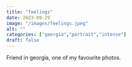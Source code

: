 ```yaml
---
title: "feelings"
date: 2023-09-29
image: "/images/feelings.jpeg"
alt: ""
categories: ["georgia","portrait","intense"]
draft: false
---
```


Friend in georgia, one of my favourite photos. 